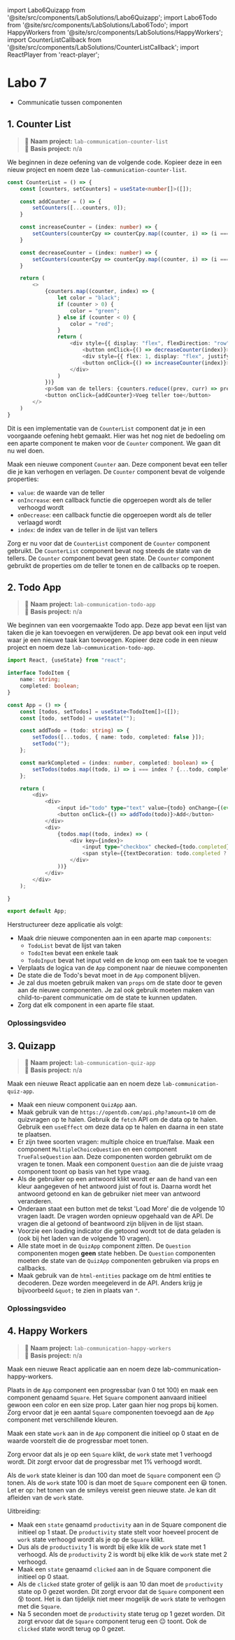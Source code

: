 import Labo6Quizapp from '@site/src/components/LabSolutions/Labo6Quizapp';
import Labo6Todo from '@site/src/components/LabSolutions/Labo6Todo';
import HappyWorkers from '@site/src/components/LabSolutions/HappyWorkers';
import CounterListCallback from '@site/src/components/LabSolutions/CounterListCallback';
import ReactPlayer from 'react-player';

# Labo 7

- Communicatie tussen componenten

## 1. Counter List

> 📂 **Naam project:** `lab-communication-counter-list`  
> 🔗 **Basis project:** n/a

We beginnen in deze oefening van de volgende code. Kopieer deze in een nieuw project en noem deze `lab-communication-counter-list`.

```typescript codesandbox={"template": "react", "filename": "src/App.tsx"}
const CounterList = () => {
    const [counters, setCounters] = useState<number[]>([]);

    const addCounter = () => {
        setCounters([...counters, 0]);
    }

    const increaseCounter = (index: number) => {
        setCounters(counterCpy => counterCpy.map((counter, i) => (i === index) ? counter + 1 : counter));
    }

    const decreaseCounter = (index: number) => {
        setCounters(counterCpy => counterCpy.map((counter, i) => (i === index) ? counter - 1 : counter));
    }

    return (
        <>
            {counters.map((counter, index) => {
                let color = "black";
                if (counter > 0) {
                    color = "green";
                } else if (counter < 0) {
                    color = "red";
                }
                return (
                    <div style={{ display: "flex", flexDirection: "row", alignItems: "center", justifyContent: "center" }}>
                        <button onClick={() => decreaseCounter(index)}>Omlaag</button>
                        <div style={{ flex: 1, display: "flex", justifyContent: "center", alignItems: "center", color: color }}>Count: {counter}</div>
                        <button onClick={() => increaseCounter(index)}>Omhoog</button>
                    </div>
                )
            })}
            <p>Som van de tellers: {counters.reduce((prev, curr) => prev + curr, 0)}</p>
            <button onClick={addCounter}>Voeg teller toe</button>
        </>
    )
}
```

Dit is een implementatie van de `CounterList` component dat je in een voorgaande oefening hebt gemaakt. Hier was het nog niet de bedoeling om een aparte component te maken voor de `Counter` component. We gaan dit nu wel doen.

Maak een nieuwe component `Counter` aan. Deze component bevat een teller die je kan verhogen en verlagen. De `Counter` component bevat de volgende properties:
- `value`: de waarde van de teller
- `onIncrease`: een callback functie die opgeroepen wordt als de teller verhoogd wordt
- `onDecrease`: een callback functie die opgeroepen wordt als de teller verlaagd wordt
- `index`: de index van de teller in de lijst van tellers

Zorg er nu voor dat de `CounterList` component de `Counter` component gebruikt. De `CounterList` component bevat nog steeds de state van de tellers. De `Counter` component bevat geen state. De `Counter` component gebruikt de properties om de teller te tonen en de callbacks op te roepen.

<CounterListCallback/>

## 2. Todo App

> 📂 **Naam project:** `lab-communication-todo-app`  
> 🔗 **Basis project:** n/a

We beginnen van een voorgemaakte Todo app. Deze app bevat een lijst van taken die je kan toevoegen en verwijderen. De app bevat ook een input veld waar je een nieuwe taak kan toevoegen. Kopieer deze code in een nieuw project en noem deze `lab-communication-todo-app`.

```typescript codesandbox={"template": "react", "filename": "src/App.tsx"}
import React, {useState} from "react";

interface TodoItem { 
    name: string;
    completed: boolean;
}

const App = () => {
    const [todos, setTodos] = useState<TodoItem[]>([]);
    const [todo, setTodo] = useState("");

    const addTodo = (todo: string) => {
        setTodos([...todos, { name: todo, completed: false }]);
        setTodo("");
    };

    const markCompleted = (index: number, completed: boolean) => {
        setTodos(todos.map((todo, i) => i === index ? {...todo, completed: completed} : todo));
    };

    return (
        <div>
            <div>
                <input id="todo" type="text" value={todo} onChange={(event) => setTodo(event.target.value)}/>
                <button onClick={() => addTodo(todo)}>Add</button>
            </div>
            <div>
                {todos.map((todo, index) => (
                    <div key={index}>
                        <input type="checkbox" checked={todo.completed} onChange={(event) => markCompleted(index, event.target.checked)}/>
                        <span style={{textDecoration: todo.completed ? "line-through" : "none"}}>{todo.name}</span>
                    </div>
                ))}
            </div>
        </div>
    );

}

export default App;
```

Herstructureer deze applicatie als volgt:
- Maak drie nieuwe componenten aan in een aparte map `components`:
    - `TodoList` bevat de lijst van taken
    - `TodoItem` bevat een enkele taak
    - `TodoInput` bevat het input veld en de knop om een taak toe te voegen
- Verplaats de logica van de `App` component naar de nieuwe componenten
- De state die de Todo's bevat moet in de `App` component blijven. 
- Je zal dus moeten gebruik maken van `props` om de state door te geven aan de nieuwe componenten. Je zal ook gebruik moeten maken van child-to-parent communicatie om de state te kunnen updaten.
- Zorg dat elk component in een aparte file staat.

<div style={{padding: 10, border: "1px dotted black"}}>
    <Labo6Todo/>
</div>

### Oplossingsvideo

<ReactPlayer controls url='https://youtu.be/RNC2X9D3XbI'/>

## 3. Quizapp

> 📂 **Naam project:** `lab-communication-quiz-app`  
> 🔗 **Basis project:** n/a

Maak een nieuwe React applicatie aan en noem deze `lab-communication-quiz-app`.

- Maak een nieuw component `QuizApp` aan.
- Maak gebruik van de `https://opentdb.com/api.php?amount=10` om de quizvragen op te halen. Gebruik de `fetch` API om de data op te halen. Gebruik een `useEffect` om deze data op te halen en daarna in een state te plaatsen.
- Er zijn twee soorten vragen: multiple choice en true/false. Maak een component `MultipleChoiceQuestion` en een component `TrueFalseQuestion` aan. Deze componenten worden gebruikt om de vragen te tonen. Maak een component `Question` aan die de juiste vraag component toont op basis van het type vraag.
- Als de gebruiker op een antwoord klikt wordt er aan de hand van een kleur aangegeven of het antwoord juist of fout is. Daarna wordt het antwoord getoond en kan de gebruiker niet meer van antwoord veranderen.
- Onderaan staat een button met de tekst 'Load More' die de volgende 10 vragen laadt. De vragen worden opnieuw opgehaald van de API. De vragen die al getoond of beantwoord zijn blijven in de lijst staan.
- Voorzie een loading indicator die getoond wordt tot de data geladen is (ook bij het laden van de volgende 10 vragen).
- Alle state moet in de `QuizApp` component zitten. De `Question` componenten mogen **geen** state hebben. De `Question` componenten moeten de state van de `QuizApp` componenten gebruiken via props en callbacks. 
- Maak gebruik van de `html-entities` package om de html entities te decoderen. Deze worden meegeleverd in de API. Anders krijg je bijvoorbeeld `&quot;` te zien in plaats van `"`.

<div style={{padding: 10, border: "1px dotted black"}}>
    <Labo6Quizapp/>
</div>

### Oplossingsvideo

<ReactPlayer controls url='https://youtu.be/L00lS5tKMcQ'/>

## 4. Happy Workers

> 📂 **Naam project:** `lab-communication-happy-workers`  
> 🔗 **Basis project:** n/a

Maak een nieuwe React applicatie aan en noem deze lab-communication-happy-workers.

Plaats in de `App` component een progressbar (van 0 tot 100) en maak een component genaamd `Square`. Het `Square` component aanvaard initieel gewoon een color en een size prop. Later gaan hier nog props bij komen. Zorg ervoor dat je een aantal `Square` componenten toevoegd aan de `App` component met verschillende kleuren. 

Maak een state `work` aan in de `App` component die initieel op 0 staat en de waarde voorstelt die de progressbar moet tonen. 

Zorg ervoor dat als je op een `Square` klikt, de `work` state met 1 verhoogd wordt. Dit zorgt ervoor dat de progressbar met 1% verhoogd wordt.

Als de `work` state kleiner is dan 100 dan moet de `Square` component een 😐 tonen. Als de `work` state 100 is dan moet de `Square` component een 😃 tonen. Let er op: het tonen van de smileys vereist geen nieuwe state. Je kan dit afleiden van de `work` state.

<HappyWorkers useProductivity={false}/>

Uitbreiding:
- Maak een `state` genaamd `productivity` aan in de Square component die initieel op 1 staat. De `productivity` state stelt voor hoeveel procent de `work` state verhoogd wordt als je op de `Square` klikt. 
- Dus als de `productivity` 1 is wordt bij elke klik de `work` state met 1 verhoogd. Als de `productivity` 2 is wordt bij elke klik de `work` state met 2 verhoogd.
- Maak een `state` genaamd `clicked` aan in de Square component die initieel op 0 staat.
- Als de `clicked` state groter of gelijk is aan 10 dan moet de `productivity` state op 0 gezet worden. Dit zorgt ervoor dat de `Square` component een 😵 toont. Het is dan tijdelijk niet meer mogelijk de `work` state te verhogen met die `Square`.
- Na 5 seconden moet de `productivity` state terug op 1 gezet worden. Dit zorgt ervoor dat de `Square` component terug een 😐 toont. Ook de `clicked` state wordt terug op 0 gezet.

<HappyWorkers useProductivity={true}/>
